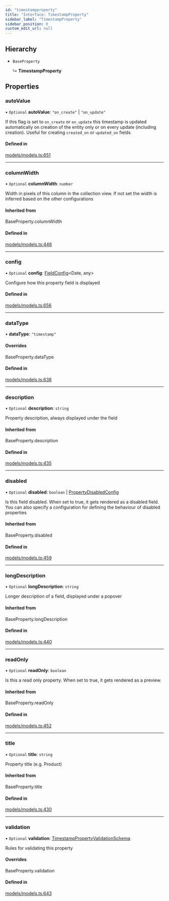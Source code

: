 ```yaml
---
id: "timestampproperty"
title: "Interface: TimestampProperty"
sidebar_label: "TimestampProperty"
sidebar_position: 0
custom_edit_url: null
---
```


## Hierarchy

- `BaseProperty`

  ↳ **TimestampProperty**

## Properties

### autoValue

• `Optional` **autoValue**: ``"on_create"`` \| ``"on_update"``

If this flag is  set to `on_create` or `on_update` this timestamp is
updated automatically on creation of the entity only or on every
update (including creation). Useful for creating `created_on` or
`updated_on` fields

#### Defined in

[models/models.ts:651](https://github.com/Camberi/firecms/blob/42dd384/src/models/models.ts#L651)

___

### columnWidth

• `Optional` **columnWidth**: `number`

Width in pixels of this column in the collection view. If not set
the width is inferred based on the other configurations

#### Inherited from

BaseProperty.columnWidth

#### Defined in

[models/models.ts:446](https://github.com/Camberi/firecms/blob/42dd384/src/models/models.ts#L446)

___

### config

• `Optional` **config**: [FieldConfig](fieldconfig.md)<Date, any\>

Configure how this property field is displayed

#### Defined in

[models/models.ts:656](https://github.com/Camberi/firecms/blob/42dd384/src/models/models.ts#L656)

___

### dataType

• **dataType**: ``"timestamp"``

#### Overrides

BaseProperty.dataType

#### Defined in

[models/models.ts:638](https://github.com/Camberi/firecms/blob/42dd384/src/models/models.ts#L638)

___

### description

• `Optional` **description**: `string`

Property description, always displayed under the field

#### Inherited from

BaseProperty.description

#### Defined in

[models/models.ts:435](https://github.com/Camberi/firecms/blob/42dd384/src/models/models.ts#L435)

___

### disabled

• `Optional` **disabled**: `boolean` \| [PropertyDisabledConfig](../types/propertydisabledconfig.md)

Is this field disabled. When set to true, it gets rendered as a
disabled field. You can also specify a configuration for defining the
behaviour of disabled properties

#### Inherited from

BaseProperty.disabled

#### Defined in

[models/models.ts:459](https://github.com/Camberi/firecms/blob/42dd384/src/models/models.ts#L459)

___

### longDescription

• `Optional` **longDescription**: `string`

Longer description of a field, displayed under a popover

#### Inherited from

BaseProperty.longDescription

#### Defined in

[models/models.ts:440](https://github.com/Camberi/firecms/blob/42dd384/src/models/models.ts#L440)

___

### readOnly

• `Optional` **readOnly**: `boolean`

Is this a read only property. When set to true, it gets rendered as a
preview.

#### Inherited from

BaseProperty.readOnly

#### Defined in

[models/models.ts:452](https://github.com/Camberi/firecms/blob/42dd384/src/models/models.ts#L452)

___

### title

• `Optional` **title**: `string`

Property title (e.g. Product)

#### Inherited from

BaseProperty.title

#### Defined in

[models/models.ts:430](https://github.com/Camberi/firecms/blob/42dd384/src/models/models.ts#L430)

___

### validation

• `Optional` **validation**: [TimestampPropertyValidationSchema](timestamppropertyvalidationschema.md)

Rules for validating this property

#### Overrides

BaseProperty.validation

#### Defined in

[models/models.ts:643](https://github.com/Camberi/firecms/blob/42dd384/src/models/models.ts#L643)
